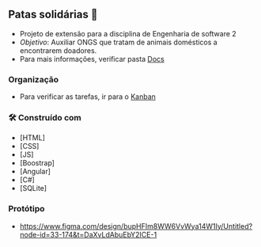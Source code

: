 ## Patas solidárias 🐾

- Projeto de extensão para a disciplina de Engenharia de software 2
- *Objetivo*: Auxiliar ONGS que tratam de animais domésticos a encontrarem doadores.
- Para mais informações, verificar pasta [Docs](.\PatasSolidarias.Artefatos\Docs)

### Organização
- Para verificar as tarefas, ir para o [Kanban](https://github.com/orgs/Patas-Solidarias/projects/2/views/2)

### 🛠️ Construído com

- [HTML]
- [CSS]
- [JS]
- [Boostrap]
- [Angular]
- [C#]
- [SQLite]

### Protótipo
- https://www.figma.com/design/bupHFIm8WW6VvWya14W1Iy/Untitled?node-id=33-174&t=DaXvLdAbuEbY2ICE-1

